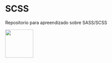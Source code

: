 # SCSS
 
Repositorio para apreendizado sobre SASS/SCSS

<!-- npm run sass -->
<img src="https://github.com/BrunoCostaPrado/devicon/blob/master/icons/sass/sass-original.svg" width="90" height="90" />
     
     
